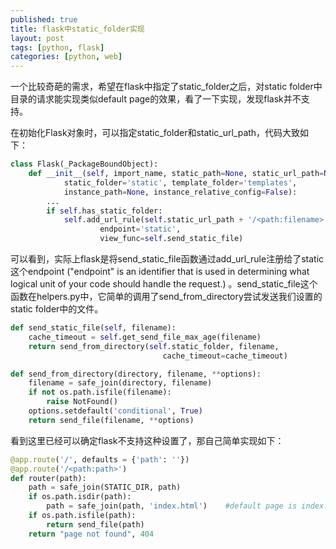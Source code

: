 ```yaml
---
published: true
title: flask中static_folder实现
layout: post
tags: [python, flask]
categories: [python, web]
---
```

一个比较奇葩的需求，希望在flask中指定了static_folder之后，对static folder中目录的请求能实现类似default page的效果，看了一下实现，发现flask并不支持。

在初始化Flask对象时，可以指定static_folder和static_url_path，代码大致如下：

```python
class Flask(_PackageBoundObject):
    def __init__(self, import_name, static_path=None, static_url_path=None,         
            static_folder='static', template_folder='templates',                    
            instance_path=None, instance_relative_config=False):                    
        ...
        if self.has_static_folder:                                                  
            self.add_url_rule(self.static_url_path + '/<path:filename>',            
                    endpoint='static',                                              
                    view_func=self.send_static_file)
```

可以看到，实际上flask是将send_static_file函数通过add_url_rule注册给了static这个endpoint ("endpoint" is an identifier that is used in determining what logical unit of your code should handle the request.) 。send_static_file这个函数在helpers.py中，它简单的调用了send_from_directory尝试发送我们设置的static folder中的文件。

```python
def send_static_file(self, filename):
    cache_timeout = self.get_send_file_max_age(filename)
    return send_from_directory(self.static_folder, filename,
                                  cache_timeout=cache_timeout)

def send_from_directory(directory, filename, **options):
    filename = safe_join(directory, filename)
    if not os.path.isfile(filename):
        raise NotFound()
    options.setdefault('conditional', True)
    return send_file(filename, **options)
```

看到这里已经可以确定flask不支持这种设置了，那自己简单实现如下：

```python
@app.route('/', defaults = {'path': ''})
@app.route('/<path:path>')
def router(path):
    path = safe_join(STATIC_DIR, path)
    if os.path.isdir(path):
        path = safe_join(path, 'index.html')    #default page is index.html
    if os.path.isfile(path):
        return send_file(path)
    return "page not found", 404 
```